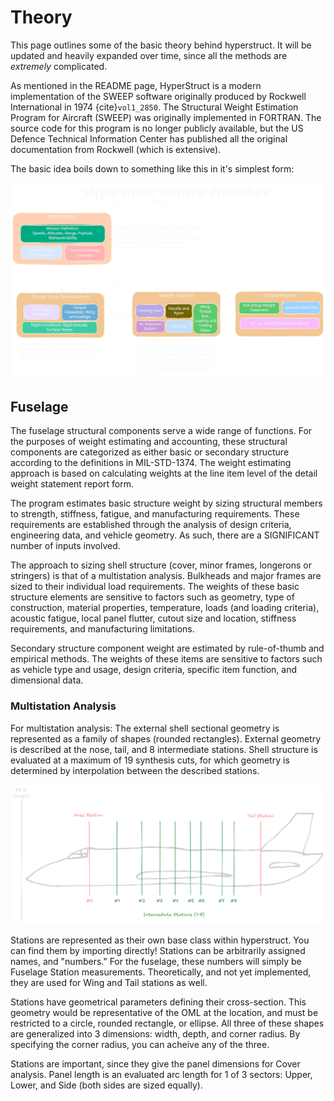 # Theory

This page outlines some of the basic theory behind hyperstruct. It will be updated and heavily expanded over time,
since all the methods are _extremely_ complicated.

As mentioned in the README page, HyperStruct is a modern implementation of the SWEEP software originally produced
by Rockwell International in 1974 {cite}`vol1_2850`. The Structural Weight Estimation Program for Aircraft (SWEEP) was originally
implemented in FORTRAN. The source code for this program is no longer publicly available, but
the US Defence Technical Information Center has published all the original
documentation from Rockwell (which is extensive).

The basic idea boils down to something like this in it's simplest form:

![general_procedure](images/general_procedure.svg)

## Fuselage

The fuselage structural components serve a wide range of functions. For the purposes of weight
estimating and accounting, these structural components are categorized as either basic or
secondary structure according to the definitions in MIL-STD-1374. The weight estimating
approach is based on calculating weights at the line item level of the detail weight
statement report form.

The program estimates basic structure weight by sizing structural members to strength,
stiffness, fatigue, and manufacturing requirements. These requirements are established
through the analysis of design criteria, engineering data, and vehicle geometry.
As such, there are a SIGNIFICANT number of inputs involved.

The approach to sizing shell structure (cover, minor frames, longerons or stringers)
is that of a multistation analysis. Bulkheads and major frames are sized to their
individual load requirements. The weights of these basic structure elements are
sensitive to factors such as geometry, type of construction, material properties,
temperature, loads (and loading criteria), acoustic fatigue, local panel flutter,
cutout size and location, stiffness requirements, and manufacturing limitations.

Secondary structure component weight are estimated by rule-of-thumb and empirical methods.
The weights of these items are sensitive to factors such as vehicle type and usage,
design criteria, specific item function, and dimensional data.

### Multistation Analysis

For multistation analysis: The external shell sectional geometry is represented as
a family of shapes (rounded rectangles). External geometry is described at the nose,
tail, and 8 intermediate stations. Shell structure is evaluated at a maximum of 19
synthesis cuts, for which geometry is determined by interpolation between the
described stations.

![fuselage_stations](images/fuselage_stations.png)

Stations are represented as their own base class within hyperstruct. You can find them
by importing directly! Stations can be arbitrarily assigned names, and "numbers." For
the fuselage, these numbers will simply be Fuselage Station measurements. Theoretically,
and not yet implemented, they are used for Wing and Tail stations as well.

Stations have geometrical parameters defining their cross-section. This geometry would
be representative of the OML at the location, and must be restricted to a circle, rounded
rectangle, or ellipse. All three of these shapes are generalized into 3 dimensions: width,
depth, and corner radius. By specifying the corner radius, you can acheive any of the three.

Stations are important, since they give the panel dimensions for Cover analysis. Panel
length is an evaluated arc length for 1 of 3 sectors: Upper, Lower, and Side (both sides are
sized equally).
